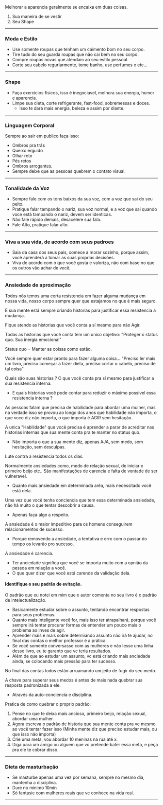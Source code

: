 Melhorar a aparencia geralmente se encaixa em duas coisas. 

1) Sua maneira de se vestir 
2) Seu Shape 

---
### Moda e Estilo 
- Use somente roupas que tenham um caimento bom no seu corpo.
- Tire tudo do seu guarda roupas que não cai bem no seu corpo. 
- Compre roupas novas que atendam ao seu estilo pessoal.
- Corte seu cabelo regurlarmente, tome banho, use perfumes e etc...

---
### Shape 
- Faça exercicios fisicos, isso é inegociavel, melhora sua energia, humor e aparencia. 
- Limpe sua dieta, corte refrigerante, fast-food, sobremessas e doces.
	- Isso te dará mais energia, beleza e assim por diante.

----
### Linguagem Corporal 

Sempre ao sair em publico faça isso: 
- Ombros pra trás
- Queixo erguido
- Olhar reto 
- Pés retos
- Ombros arrogantes.
- Sempre deixe que as pessoas quebrem o contato visual.

----
### Tonalidade da Voz

- Sempre fale com os tons baixos da sua voz, com a voz que sai do seu peito. 
- Pratique falar tampando o nariz, sua voz normal, e a voz que sai quando voce está tampando o nariz, devem ser identicas.
- Não fale rápido demais, desacelere sua fala. 
- Fale Alto, pratique falar alto. 

----
### Viva a sua vida, de acordo com seus padroes 

- Saia da casa dos seus pais, comece a morar sozinho, porque assim, você aprenderá a tomar as suas proprias decisões. 
- Viva de acordo com o que você gosta e valoriza, não com base no que os outros vão achar de você. 

----
### Ansiedade de aproximação

Todos nós temos uma certa resistencia em fazer alguma mudança em nossa vida, nosso corpo sempre quer que estajamos no que é mais seguro. 

E sua mente está sempre criando historias para justificar essa resistencia a mudança. 

Fique atendo as historias que você conta a sí mesmo para não Agir. 

Todas as historias que você conta tem um unico objetivo: 
"Proteger o status quo. Sua inergia emocional"

Status quo = Manter as coisas como estão.

Você sempre quer estar pronto para fazer alguma coisa... "Preciso ler mais um livro, preciso começar a fazer dieta, preciso cortar o cabelo, preciso de tal coisa" 

Quais são suas historias ? O que você conta pra sí mesmo para justificar a sua resistencia interna. 
- E quais historias você pode contar para reduzir o máximo possivel essa resistencia interna ? 

As pessoas falam que precisa de habilidade para abordar uma mulher, mas na verdade isso se provou ao longo dos anos que habilidade não importa, o que voce diz não importa, o que importa é AGIR sem hesitação. 

A unica "Habilidade" que você precisa é aprender a parar de acreditar nas historias internas que sua mente conta pra te manter no status quo. 
- Não importa o que a sua mente diz, apenas AJA, sem medo, sem hesitação, sem desculpas. 

Lute contra a resistencia todos os dias.

Normalmente ansiedades como, medo de relação sexual, de iniciar o primeiro beijo etc.. São manifestações de carencia e falta de vontade de ser vulneravel. 
- Quanto mais ansiedade em determinada aréa, mais necessitado você está dela.

Uma vez que você tenha conciencia que tem essa determinada ansiedade, não há muito o que tentar descobrir a causa. 
- Apenas faça algo a respeito. 

A ansiedade é o maior impeditivo para os homens conseguirem relacionamentos de sucesso.
- Porque removendo a ansiedade, a tentativa e erro com o passar do tempo os levarão pro sucesso. 

A ansiedade é carencia.
- Ter anciedade significa que você se importa muito com a opnião da pessoa em relação a você. 
- O que quer dizer que você está carende da validação dela.

#### Identifique o seu padrão de evitação.

O padrão que eu notei em mim que o autor comenta no seu livro é o padrão de intelectualização. 
- Basicamente estudar sobre o assunto, tentando encontrar respostas para seus problemas.
- Quanto mais inteligente você for, mais isso ter atrapalhará, porque você sempre irá tentar procurar formas de entender um pouco mais o problema ao inves de agir. 
- Aprender mais e mais sobre determiando assunto não irá te ajudar, no final das contas o melhor professor é a prática.
- Se você somente conversasse com as mulheres e não lesse uma linha desse livro, eu te garanto que vc teria resultados.
- Além de que ao estudar um assunto, vc está criando mais anciedade ainda, se colocando mais pressão para ter sucesso. 

No final das contas todos estão arruamando um jeito de fugir do seu medo. 

A chave para superar seus medos é antes de mais nada quebrar sua resposta padronizada a ele. 
- Através da auto-conciencia e disciplina.

Pratica de como quebrar o proprio padrão: 
1) Pense no que te deixa mais ancioso, primeiro beijo, relação sexual, abordar uma mulher.
2) Agora escreva o padrão de historia que sua mente conta pra vc mesmo ao você tentar fazer isso (Minha mente diz que preciso estudar mais, ou que isso não importa)
3) Crie uma meta, vou abordar 10 meninas na rua até x. 
4) Diga para um amigo ou alguem que vc pretende bater essa meta, e peça pra ele te cobrar disso. 

----
### Dieta de masturbação

- Se masturbe apenas uma vez por semana, sempre no mesmo dia, mantenha a disciplina.
- Dure no minimo 10min 
- Só fantasie com mulheres reais que vc conhece na vida real.

----



